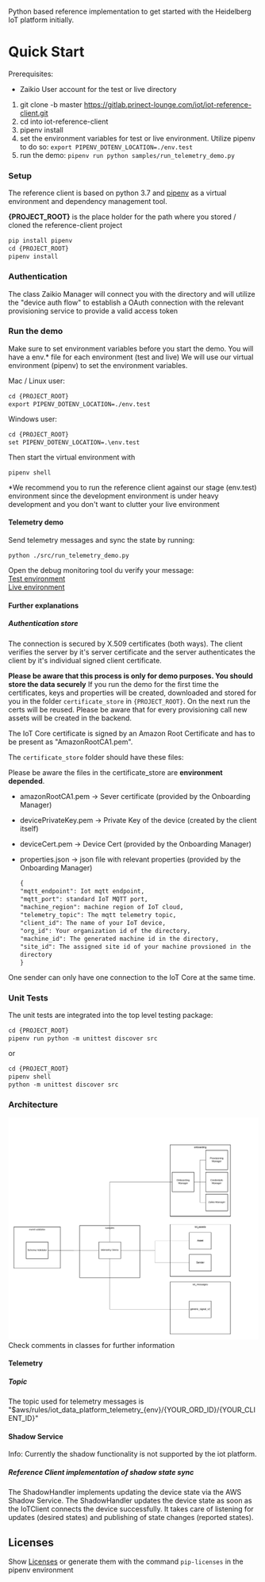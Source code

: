 Python based reference implementation to get started with the Heidelberg IoT platform initially.

# Quick Start
Prerequisites: 
- Zaikio User account for the test or live directory

1. git clone -b master https://gitlab.prinect-lounge.com/iot/iot-reference-client.git
2. cd into iot-reference-client
3. pipenv install
4. set the environment variables for test or live environment. Utilize pipenv to do so: ```export
 PIPENV_DOTENV_LOCATION=./env.test```
5. run the demo: ```pipenv run python samples/run_telemetry_demo.py```   


### Setup
The reference client is based on python 3.7 and [pipenv](https://pipenv-fork.readthedocs.io/en/latest/)
as a virtual environment and dependency management tool.

**{PROJECT_ROOT}** is the place holder for the path where you stored / cloned the reference-client project
        
    pip install pipenv
    cd {PROJECT_ROOT} 
    pipenv install

### Authentication
The class Zaikio Manager will connect you with the directory and will utilize the "device auth flow" to
establish a OAuth connection with the relevant provisioning service to provide a valid access token

### Run the demo   
Make sure to set environment variables before you start the demo.
You will have a env.* file for each environment (test and live)
We will use our virtual environment (pipenv) to set the environment variables.


Mac / Linux user: 

    cd {PROJECT_ROOT} 
    export PIPENV_DOTENV_LOCATION=./env.test  
    
Windows user: 

    cd {PROJECT_ROOT} 
    set PIPENV_DOTENV_LOCATION=.\env.test  


Then start the virtual environment with

    pipenv shell
    
        
*We recommend you to run the reference client against our stage (env.test) environment 
since the development environment is under heavy development and you don't want to clutter your live environment 


#### Telemetry demo

Send telemetry messages and sync the state by running:

    python ./src/run_telemetry_demo.py


Open the debug monitoring tool du verify your message: \
    [Test environment](http://monitor.iot.stg.connectprint.cloud) \
    [Live environment](https://monitor.iot.connectprint.cloud) 



#### Further explanations

##### Authentication store

The connection is secured by X.509 certificates (both ways). The client verifies the
server by it's server certificate and the server authenticates the client by
it's individual signed client certificate.


**Please be aware that this process is only for demo purposes. You should store the data securely** 
If you run the demo for the first time the certificates, keys and properties will be created, downloaded and stored
 for you in the folder ```certificate_store``` in ```{PROJECT_ROOT}```. 
On the next run the certs will be reused.
Please be aware that for every provisioning call new assets will be created in the backend.

The IoT Core certificate is signed by an Amazon Root Certificate and has to be
present as "AmazonRootCA1.pem".

The ```certificate_store``` folder should have these files:

Please be aware the files in the certificate_store are **environment depended**.

- amazonRootCA1.pem -> Sever certificate (provided by the Onboarding Manager)
- devicePrivateKey.pem -> Private Key of the device (created by the client itself)
- deviceCert.pem -> Device Cert (provided by the Onboarding Manager)
- properties.json -> json file with relevant properties (provided by the Onboarding Manager)

      {
      "mqtt_endpoint": Iot mqtt endpoint,
      "mqtt_port": standard IoT MQTT port,
      "machine_region": machine region of IoT cloud,
      "telemetry_topic": The mqtt telemetry topic,
      "client_id": The name of your IoT device,
      "org_id": Your organization id of the directory,
      "machine_id": The generated machine id in the directory,
      "site_id": The assigned site id of your machine provsioned in the directory
      }



One sender can only have one connection to the IoT Core at the same time.

### Unit Tests

The unit tests are integrated into the top level testing package:

    cd {PROJECT_ROOT}
    pipenv run python -m unittest discover src
    
or    
    
    cd {PROJECT_ROOT}
    pipenv shell
    python -m unittest discover src


### Architecture

![Architectural Overview](iot_reference_client_class_diagram.png)
Check comments in classes for further information

#### Telemetry
##### Topic
The topic used for telemetry messages is
"$aws/rules/iot_data_platform_telemetry_{env}/{YOUR_ORD_ID}/{YOUR_CLIENT_ID}"

#### Shadow Service
Info: Currently the shadow functionality is not supported by the iot platform.
##### Reference Client implementation of shadow state sync
The ShadowHandler implements updating the device state via the AWS
Shadow Service. The ShadowHandler updates the device state as soon as the
IoTClient connects the device successfully. It takes care of listening for
updates (desired states) and publishing of state changes (reported states).

## Licenses
Show [Licenses](licenses.txt) or generate them with the command ``pip-licenses`` in the pipenv environment